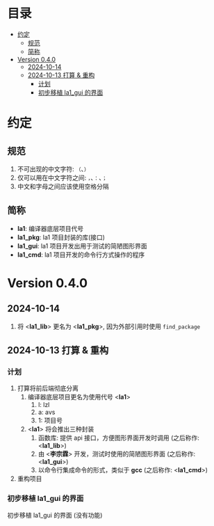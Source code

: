 
# 目录 <!-- omit in toc -->

- [约定](#约定)
  - [规范](#规范)
  - [简称](#简称)
- [Version 0.4.0](#version-040)
  - [2024-10-14](#2024-10-14)
  - [2024-10-13 打算 \& 重构](#2024-10-13-打算--重构)
    - [计划](#计划)
    - [初步移植 la1\_gui 的界面](#初步移植-la1_gui-的界面)


<div style="page-break-after: always;"></div>


# 约定

## 规范

1. 不可出现的中文字符: `（`、`）`
2. 仅可以用在中文字符之间: `，`、`：`、`；`
3. 中文和字母之间应该使用空格分隔


## 简称

- **la1**: 编译器底层项目代号
- **la1_pkg**: la1 项目封装的库(接口)
- **la1_gui**: la1 项目开发出用于测试的简陋图形界面
- **la1_cmd**: la1 项目开发的命令行方式操作的程序


# Version 0.4.0

## 2024-10-14

1. 将 \<**la1_lib**> 更名为 \<**la1_pkg**>, 因为外部引用时使用 `find_package`


## 2024-10-13 打算 & 重构

### 计划

1. 打算将前后端彻底分离
   1. 编译器底层项目更名为使用代号 \<**la1**>
      1. l: lzl
      2. a: avs
      3. 1: 项目号
   2. \<**la1**> 将会推出三种封装
      1. 函数库: 提供 api 接口，方便图形界面开发时调用 (之后称作: \<**la1_lib**>)
      2. 由 \<**李宗霖**> 开发，测试时使用的简陋图形界面 (之后称作: \<**la1_gui**>)
      3. 以命令行集成命令的形式，类似于 **gcc** (之后称作: \<**la1_cmd**>)
2. 重构项目

### 初步移植 la1_gui 的界面

初步移植 la1_gui 的界面 (没有功能)

